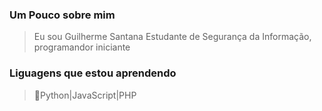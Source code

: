 ### Um Pouco sobre mim 

> Eu sou Guilherme Santana Estudante de Segurança da Informação, programandor iniciante

### Liguagens que estou aprendendo
>  🐍Python|JavaScript|PHP

